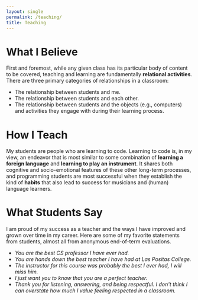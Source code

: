 ```yaml
---
layout: single
permalink: /teaching/
title: Teaching
---
```


# What I Believe

First and foremost, while any given class has its particular body of content to be covered,
teaching and learning are fundamentally **relational activities**. There are three primary categories of
relationships in a classroom:

- The relationship between students and me.
- The relationship between students and each other.
- The relationship between students and the objects (e.g., computers) and activities they engage with during their learning process.

# How I Teach

My students are people who are learning to code. Learning to code is,
in my view, an endeavor that is most similar to some combination of **learning a foreign language** and
**learning to play an instrument**. It shares both cognitive and socio-emotional features of these other long-term processes, and programming students are most successful when they establish the kind of **habits** that also lead to success for musicians and (human) language learners.

# What Students Say

I am proud of my success as a teacher and the ways I have improved and grown
over time in my career. Here are some of my favorite statements from students,
almost all from anonymous end-of-term evaluations.

* _You are the best CS professor I have ever had._
* _You are hands down the best teacher I have had at Las Positas College._
* _The instructor for this course was probably the best I ever had, I will miss him._
* _I just want you to know that you are a perfect teacher._
* _Thank you for listening, answering, and being respectful. I don't think I can overstate how much I value feeling respected in a classroom._





